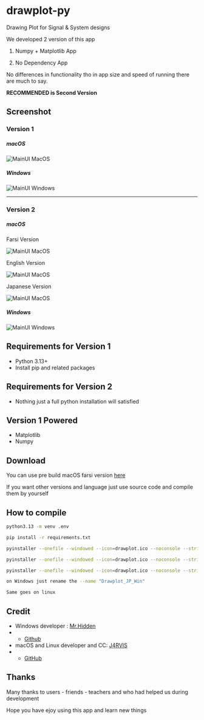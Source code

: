 # drawplot-py
Drawing Plot for Signal &amp; System designs

We developed 2 version of this app

1. Numpy + Matplotlib App

2. No Dependency App

No differences in functionality tho in app size and speed of running there are much to say.

**RECOMMENDED is Second Version**

## Screenshot

### Version 1

##### macOS

![MainUI MacOS](sc/sc_1.png)

##### Windows

![MainUI Windows](sc/sc_2.png)

---

### Version 2

##### macOS

Farsi Version

![MainUI MacOS](sc/sc_fa.png)

English Version

![MainUI MacOS](sc/sc_en.png)

Japanese Version

![MainUI MacOS](sc/sc_jp.png)

##### Windows

![MainUI Windows](sc/sc_win.png)

## Requirements for Version 1

- Python 3.13+
- Install pip and related packages

## Requirements for Version 2

- Nothing just a full python installation will satisfied

## Version 1 Powered 

- Matplotlib
- Numpy

## Download

You can use pre build macOS farsi version [here](https://github.com/JARVIS-AI/drawplot-py/releases/download/2.1.2/Drawplot_FA_macOS.app.zip)

If you want other versions and language just use source code and compile them by yourself

## How to compile

```bash
python3.13 -m venv .env

pip install -r requirements.txt

pyinstaller --onefile --windowed --icon=drawplot.ico --noconsole --strip --clean --name "Drawplot_FA_macOS" Graphity_fa.py

pyinstaller --onefile --windowed --icon=drawplot.ico --noconsole --strip --clean --name "Drawplot_EN_macOS" Graphity_en.py

pyinstaller --onefile --windowed --icon=drawplot.ico --noconsole --strip --clean --name "Drawplot_JP_macOS" Graphity_jp.py

on Windows just rename the --name "Drawplot_JP_Win"

Same goes on linux
```

## Credit

- Windows developer : [Mr.Hidden](https://t.me/Darker1063)
- - [Github](https://github.com/hamid1021)
- macOS and Linux developer and CC: [J4RVIS](https://me.amsl.ir)
- - [GitHub](https://github.com/JARVIS-AI)

## Thanks

Many thanks to users - friends - teachers and who had helped us during development

Hope you have ejoy using this app and learn new things
